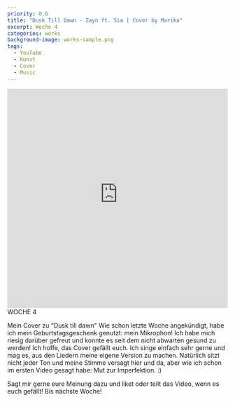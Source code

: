 ```yaml
---
priority: 0.6
title: "Dusk Till Dawn - Zayn ft. Sia | Cover by Marika"
excerpt: Woche 4
categories: works
background-image: works-sample.png
tags:
  - YouTube
  - Kunst
  - Cover
  - Music
---
```

<span class="image featured"></span>
<iframe width="100%" height="500px" src="https://www.youtube-nocookie.com/embed/7NP71F8xEzk" frameborder="0" allow="autoplay; encrypted-media" allowfullscreen></iframe>
WOCHE 4

Mein Cover zu "Dusk till dawn"
Wie schon letzte Woche angekündigt, habe ich mein Geburtstagsgeschenk genutzt: mein Mikrophon! Ich habe mich riesig darüber gefreut und konnte es seit dem nicht abwarten gesund zu werden! Ich hoffe, das Cover gefällt euch. Ich singe einfach sehr gerne und mag es, aus den Liedern meine eigene Version zu machen. Natürlich sitzt nicht jeder Ton und meine Stimme versagt hier und da, aber wie ich schon im ersten Video gesagt habe: Mut zur Imperfektion. :)

Sagt mir gerne eure Meinung dazu und liket oder teilt das Video, wenn es euch gefällt!
Bis nächste Woche!
